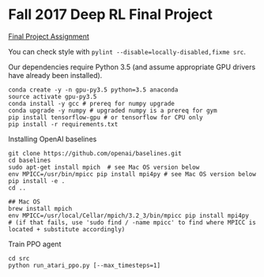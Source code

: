 # Fall 2017 Deep RL Final Project

[Final Project Assignment](https://d1b10bmlvqabco.cloudfront.net/attach/j6l2zpz570w7jq/iy4vn27h37x7h4/j711skxb7k4n/final_project.pdf)

You can check style with `pylint --disable=locally-disabled,fixme src`.

Our dependencies require Python 3.5 (and assume appropriate GPU drivers have already been installed).

    conda create -y -n gpu-py3.5 python=3.5 anaconda
    source activate gpu-py3.5
    conda install -y gcc # prereq for numpy upgrade
    conda upgrade -y numpy # upgraded numpy is a prereq for gym
    pip install tensorflow-gpu # or tensorflow for CPU only
    pip install -r requirements.txt

Installing OpenAI baselines

	git clone https://github.com/openai/baselines.git
	cd baselines
	sudo apt-get install mpich 	# see Mac OS version below
	env MPICC=/usr/bin/mpicc pip install mpi4py	# see Mac OS version below
	pip install -e .
	cd ..

	## Mac OS
	brew install mpich
	env MPICC=/usr/local/Cellar/mpich/3.2_3/bin/mpicc pip install mpi4py
	# (if that fails, use 'sudo find / -name mpicc' to find where MPICC is located + substitute accordingly)

Train PPO agent

	cd src
	python run_atari_ppo.py [--max_timesteps=1]
